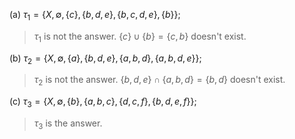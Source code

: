 (a) $`\tau_{1} = \{ X, \emptyset, \{c\}, \{b,d,e\}, \{b,c,d,e\}, \{b\} \};`$

> $`\tau_{1}`$ is not the answer. $`\{c\} \cup \{b\} = \{c,b\}`$ doesn't exist.

(b) $`\tau_{2} = \{ X, \emptyset, \{a\}, \{b,d,e\}, \{a,b,d\}, \{a,b,d,e\} \};`$

> $`\tau_{2}`$ is not the answer. $`\{b,d,e\} \cap \{a,b,d\} = \{b,d\}`$ doesn't exist.

(c) $`\tau_{3} = \{ X, \emptyset, \{b\}, \{a,b,c\}, \{d,c,f\}, \{b,d,e,f\} \};`$

> $`\tau_{3}`$ is the answer. 